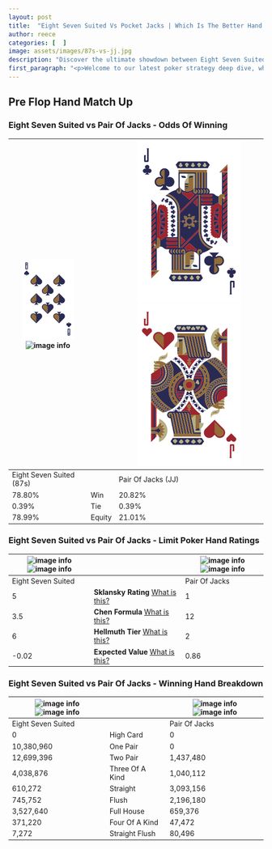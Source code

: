 ```yaml
---
layout: post
title:  "Eight Seven Suited Vs Pocket Jacks | Which Is The Better Hand In Poker? A Complete Guide"
author: reece
categories: [  ]
image: assets/images/87s-vs-jj.jpg
description: "Discover the ultimate showdown between Eight Seven Suited and Pair Of Jacks in poker! Uncover the odds, strategies, and scenarios where one hand triumphs over the other. Get ready to up your poker game with this thrilling analysis."
first_paragraph: "<p>Welcome to our latest poker strategy deep dive, where we're pitting two distinct hands against each other in a high-stakes showdown: Eight Seven Suited vs Pair Of Jacks.</p><p>In the dynamic world of poker, every decision counts, and knowing which hand holds the upper hand is key to your success at the table.</p><p>In this article, we'll dissect these two hands, explore the scenarios where one dominates the other, and equip you with the knowledge to make strategic choices that can tip the odds in your favor.</p><p>Get ready to unravel the intriguing dynamics of these poker hands and elevate your game to new heights.</p>"
---
```




[comment]: # (sp0)

## Pre Flop Hand Match Up

<div class="table hand-ratings" markdown="1"> 



### Eight Seven Suited vs Pair Of Jacks - Odds Of Winning


    
| ![image info](assets/images/hand1/8.png) ![image info](assets/images/hand1/7s.png) |  | ![image info](assets/images/hand2/j.png) ![image info](assets/images/hand2/jo.png) |
| -------- | -------- | -------- |
| Eight Seven Suited (87s) |  | Pair Of Jacks (JJ) |
| 78.80% | Win | 20.82% |
| 0.39% | Tie | 0.39% |
| 78.99% | Equity | 21.01% |




[comment]: # (sp1)



### Eight Seven Suited vs Pair Of Jacks - Limit Poker Hand Ratings


    
| ![image info](https://www.riverpairs.com/assets/images/hand1/8.png) ![image info](https://www.riverpairs.com/assets/images/hand1/7s.png) |  | ![image info](https://www.riverpairs.com/assets/images/hand2/j.png) ![image info](https://www.riverpairs.com/assets/images/hand2/jo.png) |
| -------- | -------- | -------- |
| Eight Seven Suited |  | Pair Of Jacks |
| 5 | **Sklansky Rating** [What is this?](/sklansky-rating-explained) | 1 |
| 3.5 | **Chen Formula** [What is this?](/chen-formula-explained) | 12 |
| 6 | **Hellmuth Tier** [What is this?](/Hellmuth-tier-explained) | 2 |
| -0.02 | **Expected Value** [What is this?](/expected-value-explained) | 0.86 |




[comment]: # (sp2)



### Eight Seven Suited vs Pair Of Jacks - Winning Hand Breakdown


    
| ![image info](https://www.riverpairs.com/assets/images/hand1/8.png) ![image info](https://www.riverpairs.com/assets/images/hand1/7s.png) |  | ![image info](https://www.riverpairs.com/assets/images/hand2/j.png) ![image info](https://www.riverpairs.com/assets/images/hand2/jo.png) |
| -------- | -------- | -------- |
| Eight Seven Suited |  | Pair Of Jacks |
| 0 | High Card | 0 |
| 10,380,960 | One Pair | 0 |
| 12,699,396 | Two Pair | 1,437,480 |
| 4,038,876 | Three Of A Kind | 1,040,112 |
| 610,272 | Straight | 3,093,156 |
| 745,752 | Flush | 2,196,180 |
| 3,527,640 | Full House | 659,376 |
| 371,220 | Four Of A Kind | 47,472 |
| 7,272 | Straight Flush | 80,496 |




[comment]: # (sp3)



</div>

[comment]: # (sp4)



[comment]: # (sp5)

